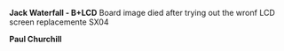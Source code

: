 **Jack Waterfall - B+LCD**
Board image died after trying out the wronf LCD screen replacemente SX04

**Paul Churchill**
